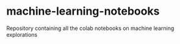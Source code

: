 # machine-learning-notebooks
Repository containing all the colab notebooks on machine learning explorations
